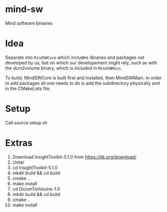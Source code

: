 # mind-sw
Mind software binaries

# Idea
Separate into `MindSWCore` which includes libraries and packages not developed by us, but on which our developement might rely, such as with the dcm2volume binary, which is included in `MindSWMain`.

To build, MindSWCore is built first and installed, then MindSWMain.  In order to add packages all one needs to do is add the subdirectory physically and in the CMakeLists file.

# Setup
Call source setup.sh

# Extras
1. Download InsightToolkit-5.1.0 from https://itk.org/download/
2. Untar
3. cd InsightToolkit-5.1.0
3. mkdir build && cd build
4. cmake ..
5. make install
6. cd DicomToVolume-1.0
7. mkdir build && cd build
8. cmake ..
9. make install

